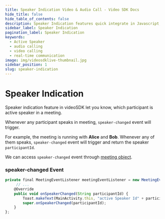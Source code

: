 ```yaml
---
title: Speaker Indication Video & Audio Call - Video SDK Docs
hide_title: false
hide_table_of_contents: false
description: Speaker Indication features quick integrate in Javascript, React JS, Android, IOS, React Native, Flutter with Video SDK to add live video & audio conferencing to your applications.
sidebar_label: Speaker Indication
pagination_label: Speaker Indication
keywords:
  - Active Speaker
  - audio calling
  - video calling
  - real-time communication
image: img/videosdklive-thumbnail.jpg
sidebar_position: 1
slug: speaker-indication
---
```


# Speaker Indication

Speaker indication feature in videoSDK let you know, which participant is active speaker in a meeting.

Whenever any participant speaks in meeting, `speaker-changed` event will trigger.

For example, the meeting is running with **Alice** and **Bob**. Whenever any of them speaks, `speaker-changed` event will trigger and return the speaker `participantId`.

We can access `speaker-changed` event through [meeting object](/android/guide/video-and-audio-calling-api-sdk/features/start-join-meeting).

### speaker-changed Event

```js
private final MeetingEventListener meetingEventListener = new MeetingEventListener() {
     // ...
    @Override
    public void onSpeakerChanged(String participantId) {
        Toast.makeText(MainActivity.this, "active Speaker Id" + participantId, Toast.LENGTH_SHORT).show();
        super.onSpeakerChanged(participantId);
    }
};
```
